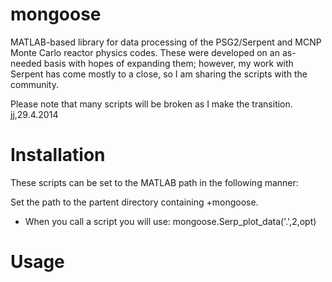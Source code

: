 mongoose
========

MATLAB-based library for data processing of the PSG2/Serpent and MCNP Monte Carlo reactor physics codes.  These
were developed on an as-needed basis with hopes of expanding them; however, my work with Serpent has come mostly
to a close, so I am sharing the scripts with the community.

Please note that many scripts will be broken as I make the transition.  jj,29.4.2014

Installation
========

These scripts can be set to the MATLAB path in the following manner:

Set the path to the partent directory containing +mongoose.

   - When you call a script you will use: mongoose.Serp_plot_data('.',2,opt)

Usage
========
